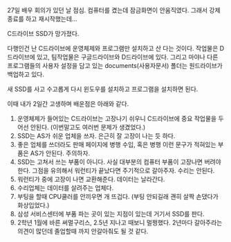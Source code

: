27일 배우 회의가 있던 날 점심.
컴퓨터를 켰는데 잠금화면이 안움직였다.
그래서 강제종료를 하고 재시작했는데...

C드라이브 SSD가 망가졌다.

다행인건 난 C드라이브에 운영체제와 프로그램만 설치하고 산 다는 것이다.
작업물은 D드라이브에 있고, 팀작업물은 구글드라이브와 D드라이브에 있다.
그리고 마야나 다른 프로그램들의 사용자 설정을 담고 있는 documents(사용자문서) 폴더는 원드라이브가 백업하고 있다.

새 SSD를 사고 수고롭게 다시 윈도우를 설치하고 프로그램을 설치하면 된다.

이때 내가 2일간 고생하며 배운점은 아래와 같다.

1. 운영체제가 들어있는 C드라이브는 고장나기 쉬우니 C드라이브에 중요 작업물을 두어선 안된다. (이번말고도 여러번 문제가 생겼었다.)
2. SSD는 AS가 쉬운 업체을 쓰자. 은근히 잘 고장이 나는 듯 하다.
3. 좋은 업체를 쓰더라도 판매 페이지에 병행 수입, 혹은 병행 이런 문구가 적혀있는 부품은 AS가 안된다. 주의하자.
4. SSD는 고쳐서 쓰는 부품이 아니다. 사실 대부분의 컴퓨터 부품이 고장나면 버려야한다. 그점을 유의해서 워런티가 끝났다면 주기적으로 갈아주자. 수리는 안된다.
5. 워런티가 중에 고장이 나면 교환해준다. 데이터는 날라간다.
6. 수리업체는 데이터를 살려주는 업체다.
7. 부팅을 할때 CPU쿨러를 안끼우면 개 뜨겁다. (부팅 안되길래 괜히 살짝 손댔다가 화상입었다.)
8. 삼성 서비스센터에 부품 파는 곳이 있는 지점이 있는데 거기서 SSD를 판다.
9. 2학년 1월에 바른 써멀구리스, 2.5년 지나고 때보니 멀쩡했다. 2년마다 갈아주라는 의견이 많던데 졸업할때 까지 안갈아줘도 될 것 같다.